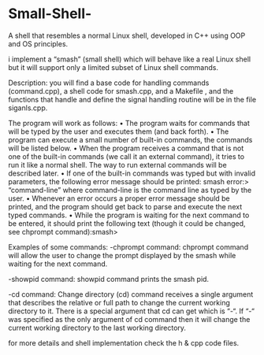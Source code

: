 # Small-Shell-
A shell that resembles a normal Linux shell, developed in C++ using OOP and OS principles.


i implement a “smash” (small shell) which will behave
like a real Linux shell but it will support only a limited subset of Linux shell commands.

Description:
you will find a base code for handling commands (command.cpp), a shell code for smash.cpp, and
a Makefile , and the functions that handle and define the signal handling routine will be in the file siganls.cpp.

The program will work as follows:
• The program waits for commands that will be typed by the user and executes them (and
back forth).
• The program can execute a small number of built-in commands, the commands will be
listed below.
• When the program receives a command that is not one of the built-in commands (we call
it an external command), it tries to run it like a normal shell. The way to run external
commands will be described later.
• If one of the built-in commands was typed but with invalid parameters, the following
error message should be printed:
smash error:> “command-line”
where command-line is the command line as typed by the user.
• Whenever an error occurs a proper error message should be printed, and the
program should get back to parse and execute the next typed commands.
• While the program is waiting for the next command to be entered, it should print the
following text (though it could be changed, see chprompt command):smash>

Examples of some commands: 
-chprompt command: chprompt command will allow the user to change the prompt displayed by the smash while waiting for the next command.

-showpid command: showpid command prints the smash pid.

-cd command: Change directory (cd) command receives a single argument <path> that describes the
relative or full path to change the current working directory to it. There is a special
argument that cd can get which is “-“. If “-“ was specified as the only argument of cd
command then it will change the current working directory to the last working
directory.

for more details and shell implementation check the h & cpp code files.


